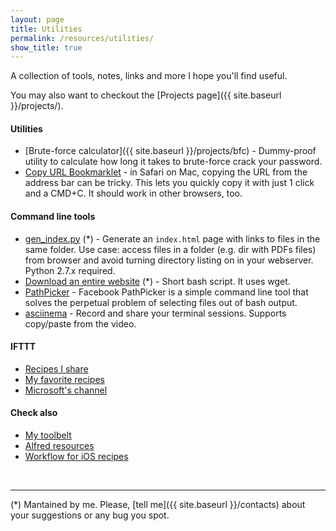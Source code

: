 ```yaml
---
layout: page
title: Utilities
permalink: /resources/utilities/
show_title: true
---
```


A collection of tools, notes, links and more I hope you'll find useful.

You may also want to checkout the [Projects page]({{ site.baseurl }}/projects/).

#### Utilities

- [Brute-force calculator]({{ site.baseurl }}/projects/bfc) - Dummy-proof utility to calculate how long it takes to brute-force crack your password.
- [Copy URL Bookmarklet](https://gist.github.com/pirafrank/5a4f6f56f3cf931ddf6b) - in Safari on Mac, copying the URL from the address bar can be tricky. This lets you quickly copy it with just 1 click and a CMD+C. It should work in other browsers, too.

#### Command line tools

- [gen_index.py](https://gist.github.com/pirafrank/970cbdb7542dab942da50cab408100d0) (*) - Generate an `index.html` page with links to files in the same folder. Use case: access files in a folder (e.g. dir with PDFs files) from browser and avoid turning directory listing on in your webserver. Python 2.7.x required.
- [Download an entire website](https://gist.github.com/pirafrank/181360a3754abe79a5c8) (*) - Short bash script. It uses wget.
- [PathPicker](https://github.com/facebook/PathPicker) - Facebook PathPicker is a simple command line tool that solves the perpetual problem of selecting files out of bash output.
- [asciinema](http://asciinema.org) - Record and share your terminal sessions. Supports copy/paste from the video.

#### IFTTT

- [Recipes I share](https://ifttt.com/p/pirafrank/shared)
- [My favorite recipes](https://ifttt.com/p/pirafrank/favorites)
- [Microsoft's channel](https://ifttt.com/p/microsoft/shared)

#### Check also

- [My toolbelt]({{site.baseurl}}/my-toolbelt)
- [Alfred resources]({{site.baseurl}}/alfred-resources)
- [Workflow for iOS recipes]({{site.baseurl}}/workflow-ios)

<br>

---

(*) Mantained by me. Please, [tell me]({{ site.baseurl }}/contacts) about your suggestions or any bug you spot.

